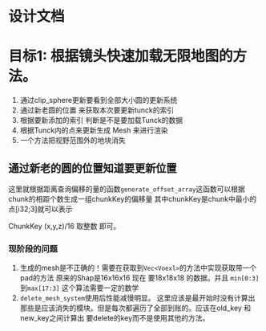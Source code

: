 # 设计文档

# 目标1: 根据镜头快速加载无限地图的方法。
1. 通过clip_sphere更新要看到全部大小圆的更新系统
2. 通过新老圆的位置 来获取本次要更新tunck的索引
3. 根据要新添加的索引 判断是不是要加载Tunck的数据
4. 根据Tunck内的点来更新生成 Mesh 来进行渲染
5. 一个方法把视野范围外的地块消失


## 通过新老的圆的位置知道要更新位置
这里就根据距离查询偏移的量的函数`generate_offset_array`这函数可以根据chunk的相距个数生成一组chunkKey的偏移量
其中chunkKey是chunk中最小的点[i32;3]就可以表示

ChunkKey (x,y,z)/16 取整数 即可。
### 现阶段的问题
1. 生成的mesh是不正确的！需要在获取到`Vec<Voexl>`的方法中实现获取带一个pad的方法
    原来的Shap是16x16x16 现在 要18x18x18 的数据。并且 `min[0:3]`到`max[17:3]`
    这个算法需要一定的数学
2. `delete_mesh_system`使用后性能减慢明显。
    这里应该是最开始时没有计算出那些是应该消失的模块。但是每次都遍历了全部到账的。应该在old_key 和 new_key之间计算出 要delete的key而不是使用其他的方法。
